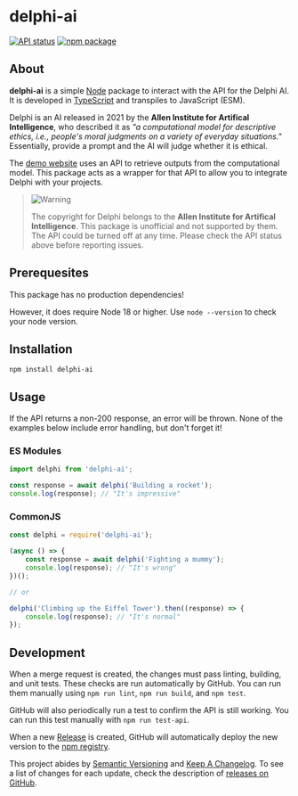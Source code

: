 # delphi-ai

[![API status](https://github.com/JstnMcBrd/delphi-ai/actions/workflows/api.yml/badge.svg)](https://github.com/JstnMcBrd/delphi-ai/actions/workflows/api.yml)
[![npm package](https://badge.fury.io/js/delphi-ai.svg)](https://badge.fury.io/js/delphi-ai)

## About

**delphi-ai** is a simple [Node](https://nodejs.org/) package to interact with the API for the Delphi AI. It is developed in [TypeScript](https://www.typescriptlang.org/) and transpiles to JavaScript (ESM).

Delphi is an AI released in 2021 by the **Allen Institute for Artifical Intelligence**, who described it as *"a computational model for descriptive ethics, i.e., people's moral judgments on a variety of everyday situations."* Essentially, provide a prompt and the AI will judge whether it is ethical.

The [demo website](https://delphi.allenai.org/) uses an API to retrieve outputs from the computational model. This package acts as a wrapper for that API to allow you to integrate Delphi with your projects.

> <img alt="Warning" src="https://raw.githubusercontent.com/Mqxx/GitHub-Markdown/main/blockquotes/badge/dark-theme/warning.svg">
>
> The copyright for Delphi belongs to the **Allen Institute for Artifical Intelligence**. This package is unofficial and not supported by them. The API could be turned off at any time. Please check the API status above before reporting issues.

## Prerequesites

This package has no production dependencies!

However, it does require Node 18 or higher. Use `node --version` to check your node version.

## Installation

`npm install delphi-ai`

## Usage

If the API returns a non-200 response, an error will be thrown.
None of the examples below include error handling, but don't forget it!

### ES Modules

```js
import delphi from 'delphi-ai';

const response = await delphi('Building a rocket');
console.log(response); // "It's impressive"
```

### CommonJS

```js
const delphi = require('delphi-ai');

(async () => {
	const response = await delphi('Fighting a mummy');
	console.log(response); // "It's wrong"
})();

// or

delphi('Climbing up the Eiffel Tower').then((response) => {
	console.log(response); // "It's normal"
});
```

## Development

When a merge request is created, the changes must pass linting, building, and unit tests. These checks are run automatically by GitHub. You can run them manually using `npm run lint`, `npm run build`, and `npm test`.

GitHub will also periodically run a test to confirm the API is still working. You can run this test manually with `npm run test-api`.

When a new [Release](https://github.com/JstnMcBrd/delphi-ai/releases) is created, GitHub will automatically deploy the new version to the [npm registry](https://npmjs.com/package/delphi-ai).

This project abides by [Semantic Versioning](https://semver.org/) and [Keep A Changelog](https://keepachangelog.com/). To see a list of changes for each update, check the description of [releases on GitHub](https://github.com/JstnMcBrd/delphi-ai/releases).
